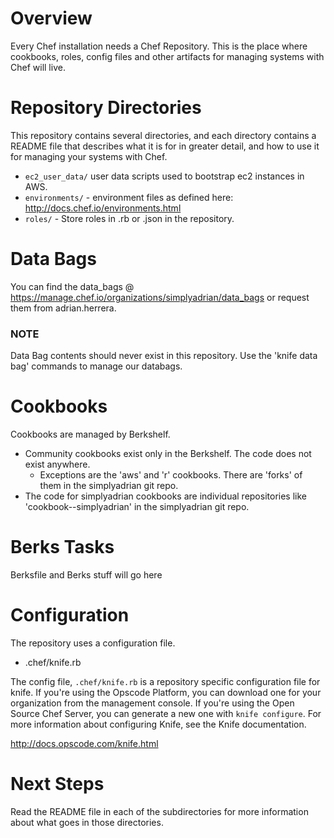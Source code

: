 Overview
========

Every Chef installation needs a Chef Repository. This is the place where cookbooks, roles, config files and other artifacts for managing systems with Chef will live.

Repository Directories
======================

This repository contains several directories, and each directory contains a README file that describes what it is for in greater detail, and how to use it for managing your systems with Chef.

* `ec2_user_data/` user data scripts used to bootstrap ec2 instances in AWS.
* `environments/` - environment files as defined here: http://docs.chef.io/environments.html
* `roles/` - Store roles in .rb or .json in the repository.

Data Bags
==========

You can find the data_bags @ https://manage.chef.io/organizations/simplyadrian/data_bags or request them from adrian.herrera.

### NOTE
Data Bag contents should never exist in this repository. Use the 'knife data bag' commands to manage our databags.

Cookbooks
=========

Cookbooks are managed by Berkshelf. 

- Community cookbooks exist only in the Berkshelf. The code does not exist anywhere.
  - Exceptions are the 'aws' and 'r' cookbooks. There are 'forks' of them in the simplyadrian git repo.
- The code for simplyadrian cookbooks are individual repositories like 'cookbook-<name>-simplyadrian' in the simplyadrian git repo.

Berks Tasks
==========
 Berksfile and Berks stuff will go here

Configuration
=============

The repository uses a configuration file.

* .chef/knife.rb

The config file, `.chef/knife.rb` is a repository specific configuration file for knife. If you're using the Opscode Platform, you can download one for your organization from the management console. If you're using the Open Source Chef Server, you can generate a new one with `knife configure`. For more information about configuring Knife, see the Knife documentation.

http://docs.opscode.com/knife.html

Next Steps
==========

Read the README file in each of the subdirectories for more information about what goes in those directories.

